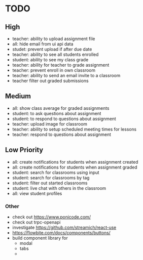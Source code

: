 # TODO

## High

- teacher: ability to upload assignment file
- all: hide email from ui api data
- studet: prevent upload if after due date
- teacher: ability to see all students enrolled
- student: ability to see my class grade
- teacher: ability for teacher to grade assignment
- teacher: prevent enroll in own classroom
- teacher: ability to send an email invite to a classroom
- teacher filter out graded submissions

## Medium

- all: show class average for graded assignments
- student: to ask questions about assignment
- student: to respond to questions about assignment
- teacher: upload image for classroom
- teacher: ability to setup scheduled meeting times for lessons
- teacher: respond to questions about assignment

## Low Priority

- all: create notifications for students when assignment created
- all: create notifications for students when assignment graded
- student: search for classrooms using input
- student: search for classrooms by tag
- student: filter out started classrooms
- student: live chat with others in the classroom
- all: view student profiles

### Other

- check out https://www.ponicode.com/
- check out trpc-openapi
- investigate https://github.com/streamich/react-use
- https://flowbite.com/docs/components/buttons/
- build component library for
  - modal
  - tabs
  -
